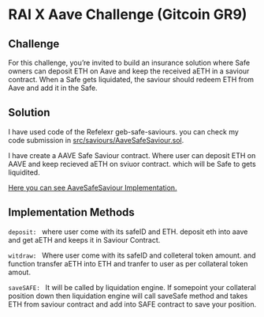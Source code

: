 # RAI X Aave Challenge (Gitcoin GR9)

## Challenge

For this challenge, you’re invited to build an insurance solution where Safe owners can deposit ETH on Aave and keep the received aETH in a saviour contract. When a Safe gets liquidated, the saviour should redeem ETH from Aave and add it in the Safe.

## Solution

I have used code of the Refelexr geb-safe-saviours.
you can check my code submission in [src/saviours/AaveSafeSaviour.sol](https://github.com/sunnyRK/RAI-AAVE-GR9/blob/master/src/saviours/AaveSafeSaviour.sol).

I have create a AAVE Safe Saviour contract. Where user can deposit ETH on AAVE and keep recieved aETH on sviuor contract. which will be Safe to gets liquidited.

[Here you can see AaveSafeSaviour Implementation.](https://github.com/sunnyRK/RAI-AAVE-GR9/blob/master/src/saviours/AaveSafeSaviour.sol)

## Implementation Methods

`deposit: ` where user come with its safeID and ETH. deposit eth into aave and get aETH and keeps it in Saviour Contract.

`witdraw: ` Where user come with its safeID and colleteral token amount. and function transfer aETH into ETH and tranfer to user as per collateral token amout.

`saveSAFE: ` It will be called by liquidation engine. If somepoint your collateral position down then liquidation engine will call saveSafe method and takes ETH from saviour contract and add into SAFE contract to save your position.